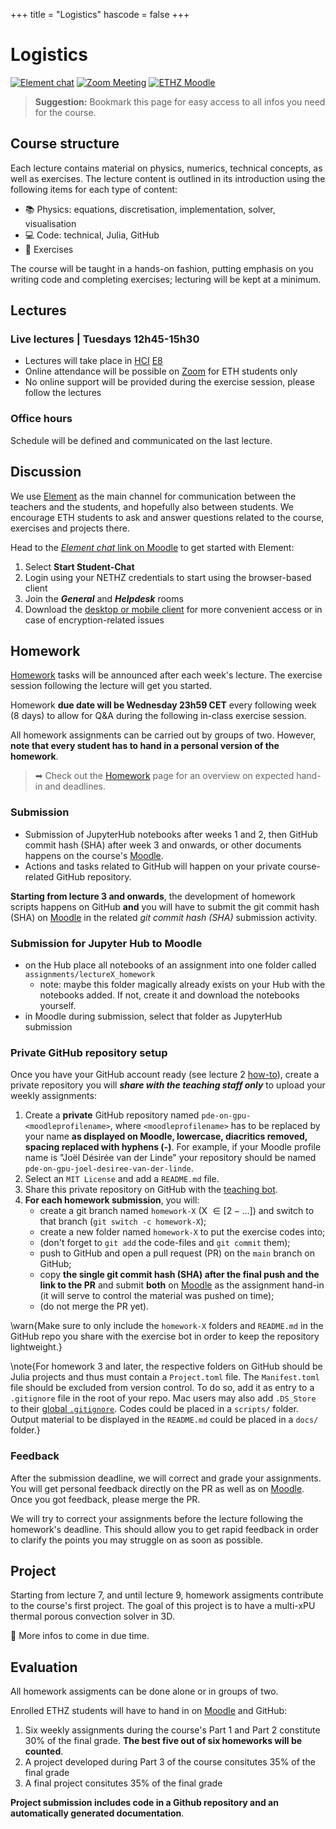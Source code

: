 +++
title = "Logistics"
hascode = false
+++

# Logistics

[![Element chat](/assets/element_chat.svg#badge)](https://chat.ethz.ch)
[![Zoom Meeting](/assets/zoom_logo.svg#badge)](https://moodle-app2.let.ethz.ch/mod/zoom/view.php?id=1104644)
[![ETHZ Moodle](/assets/moodle.png#badge)](https://moodle-app2.let.ethz.ch/course/view.php?id=23586)

> **Suggestion:** Bookmark this page for easy access to all infos you need for the course.

## Course structure

Each lecture contains material on physics, numerics, technical concepts, as well as exercises. The lecture content is outlined in its introduction using the following items for each type of content:
- :books: Physics: equations, discretisation, implementation, solver, visualisation
- :computer: Code: technical, Julia, GitHub
- :construction: Exercises

The course will be taught in a hands-on fashion, putting emphasis on you writing code and completing exercises; lecturing will be kept at a minimum.

## Lectures

### Live lectures | Tuesdays 12h45-15h30
- Lectures will take place in [HCI](http://www.mapsearch.ethz.ch/map/mapSearchPre.do?gebaeudeMap=HCI&geschossMap=E&raumMap=8&farbcode=c010&lang=en) [E8](http://www.rauminfo.ethz.ch/Rauminfo/grundrissplan.gif?gebaeude=HCI&geschoss=E&raumNr=8&lang=en)
- Online attendance will be possible on [Zoom](https://moodle-app2.let.ethz.ch/mod/zoom/view.php?id=1104644) for ETH students only
- No online support will be provided during the exercise session, please follow the lectures

### Office hours
Schedule will be defined and communicated on the last lecture.

## Discussion

We use [Element](https://chat.ethz.ch/) as the main channel for communication between the teachers and the students, and hopefully also between students. We encourage ETH students to ask and answer questions related to the course, exercises and projects there.

Head to the [_Element chat_ link on Moodle](https://moodle-app2.let.ethz.ch/course/view.php?id=23586) to get started with Element:
1. Select **Start Student-Chat**
2. Login using your NETHZ credentials to start using the browser-based client
3. Join the **_General_** and **_Helpdesk_** rooms
4. Download the [desktop or mobile client](https://element.io/) for more convenient access or in case of encryption-related issues

## Homework

[Homework](/homework) tasks will be announced after each week's lecture. The exercise session following the lecture will get you started.

Homework **due date will be Wednesday 23h59 CET** every following week (8 days) to allow for Q&A during the following in-class exercise session.

All homework assignments can be carried out by groups of two. However, **note that every student has to hand in a personal version of the homework**.

> ➡ Check out the [Homework](/homework) page for an overview on expected hand-in and deadlines.

### Submission
- Submission of JupyterHub notebooks after weeks 1 and 2, then GitHub commit hash (SHA) after week 3 and onwards, or other documents happens on the course's [Moodle](https://moodle-app2.let.ethz.ch/course/view.php?id=23586).
- Actions and tasks related to GitHub will happen on your private course-related GitHub repository.

**Starting from lecture 3 and onwards**, the development of homework scripts happens on GitHub **and** you will have to submit the git commit hash (SHA) on [Moodle](https://moodle-app2.let.ethz.ch/course/view.php?id=23586) in the related _git commit hash (SHA)_ submission activity.

### Submission for Jupyter Hub to Moodle
- on the Hub place all notebooks of an assignment into one folder called `assignments/lectureX_homework`
  - note: maybe this folder magically already exists on your Hub with the notebooks added. If not, create it and download the notebooks yourself.
- in Moodle during submission, select that folder as JupyterHub submission

### Private GitHub repository setup
Once you have your GitHub account ready (see lecture 2 [how-to](/lecture2/#a_brief_git_demo_session)), create a private repository you will _**share with the teaching staff only**_ to upload your weekly assignments:
1. Create a **private** GitHub repository named `pde-on-gpu-<moodleprofilename>`, where `<moodleprofilename>` has to be replaced by your name **as displayed on Moodle, lowercase, diacritics removed, spacing replaced with hyphens (-)**. For example, if your Moodle profile name is "Joël Désirée van der Linde" your repository should be named `pde-on-gpu-joel-desiree-van-der-linde`.
2. Select an `MIT License` and add a `README.md` file.
3. Share this private repository on GitHub with the [teaching bot](https://github.com/teaching-bot).
4. **For each homework submission**, you will:
    - create a git branch named `homework-X` (X $\in [2-...]$) and switch to that branch (`git switch -c homework-X`);
    - create a new folder named `homework-X` to put the exercise codes into;
    - (don't forget to `git add` the code-files and `git commit` them);
    - push to GitHub and open a pull request (PR) on the `main` branch on GitHub;
    - copy **the single git commit hash (SHA) after the final push and the link to the PR** and submit **both** on [Moodle](https://moodle-app2.let.ethz.ch/course/view.php?id=23586) as the assignment hand-in (it will serve to control the material was pushed on time);
    - (do not merge the PR yet).

\warn{Make sure to only include the `homework-X` folders and `README.md` in the GitHub repo you share with the exercise bot in order to keep the repository lightweight.}

\note{For homework 3 and later, the respective folders on GitHub should be Julia projects and thus must contain a `Project.toml` file. The `Manifest.toml` file should be excluded from version control. To do so, add it as entry to a `.gitignore` file in the root of your repo. Mac users may also add `.DS_Store` to their [global `.gitignore`](https://docs.github.com/en/get-started/getting-started-with-git/ignoring-files#configuring-ignored-files-for-all-repositories-on-your-computer). Codes could be placed in a `scripts/` folder. Output material to be displayed in the `README.md` could be placed in a `docs/` folder.}

### Feedback

After the submission deadline, we will correct and grade your assignments. You will get personal feedback directly on the PR as well as on [Moodle](https://moodle-app2.let.ethz.ch/course/view.php?id=23586).  Once you got feedback, please merge the PR.

We will try to correct your assignments before the lecture following the homework's deadline. This should allow you to get rapid feedback in order to clarify the points you may struggle on as soon as possible.

## Project

Starting from lecture 7, and until lecture 9, homework assigments contribute to the course's first project. The goal of this project is to have a multi-xPU thermal porous convection solver in 3D.

:construction: More infos to come in due time.

<!--
The exercises **in lecture 7** will serve as starting point for the first project:

1. Within your `pde-on-gpu-<moodleprofilename>` folder, copy over the `PorousConvection` you can find in the `l7_project_template` folder within the [scripts](https://github.com/eth-vaw-glaciology/course-101-0250-00/tree/main/scripts) folder. Make sure to copy the entire folder as not to loose the hidden files.
2. Follow the specific instructions given in [Lecture 7 - infos about projects](/lecture7/#infos_about_projects).
3. During lectures 7 and 9 you will be asked to add material to the `PorousConvection` folder as part of regular homework hand-in _which will serve as evaluation for the Part 2 (35% of the final grade)_ (see [Evaluation](#evaluation) section).

### Project hand-in checklist
The project submission deadline is set to **01.12.2023 - 23h59 CET** (see also [Homework](/homework)). The final GitHub SHA has to be added to [Moodle](https://moodle-app2.let.ethz.ch/course/view.php?id=23586) in the Lecture 9 section.

Make sure to have following items in your private GitHub repository:
- a `PorousConvection` folder containing the structure proposed in [Lecture 7](/lecture7/#preparing_the_project_folder_in_your_github_repo)
- the 2D and 3D scripts from Lecture 7
- the CI set-up to test the 2D and 3D porous convection scripts
- a `lecture_8` folder (different from the PorousConvection folder) containing the codes, `README.md` and material listed in [Exercises - Lecture 8](/lecture8/#exercises_-_lecture_8)
- the 3D multi-xPU thermal porous convection script and output as per directions from [Exercises - Lecture 9](/lecture9/#exercises_-_lecture_9).

**In addition** enhance the `README.md` within the `PorousConvection` folder to include:
- a short motivation/introduction
- concise information about the equations you are solving
- concise information about the numerical method and implementation
- the results, incl. figures with labels, captions, etc...
- a short discussion/conclusion section about the performed work, results, and outlook

_Note that for evaluation will be considered the following (non-exhaustive) items: code correctness, style, and conciseness; implementation of demanded tasks; final layout and rendering, ..._

## Final project

For information about **topics** for the final project, head to [Information about final projects](/final_proj) page.

### Getting started
The following steps will get you started with the final projects:
1. Find a classmate to work with (being your own mate is fine too)
2. Select a topic of your choice
4. Initiate a private GitHub repository for your project (CamelCaps, including `.jl` at the end - e.g.: `MyProject.jl`)
5. Share the final project private repository on GitHub with the [teaching-bot (https://github.com/teaching-bot)](https://github.com/teaching-bot)
6. Send and email to Ludovic (luraess@ethz.ch) and Ivan (iutkin@ethz.ch) by **Tuesday December 5, 2023**, with subject _**Final projects**_ including
    - your project partner
    - a brief description of your choice
    - a link to your final project GitHub repository
    - _anything else missing in this list_
7. Work on your final project, asking for help
    - in the Element _Helpdesk_ channel for general question
    - as **GitHub "issue"** for project specific questions
    - during class hours serving as helpdesk

### Final project submission
Submission deadline for the project is **December 22, 2023 -- 23h59 CET**.

Final submission timestamp is enforced upon tagging the v1.0.0 version release of your repository. See [GitHub docs](https://docs.github.com/en/repositories/releasing-projects-on-github/about-releases) for infos.

Also, add the last commit SHA to [Moodle - Final project submission](https://moodle-app2.let.ethz.ch/course/view.php?id=23586) as for the exercises.

### Final project grading
Grading of the final project will contribute 35% of the final grade.

For a successful outcome, final projects are expected to be handed-in as single GitHub repository featuring the following items:
- documented and polished scripts (using e.g. docstrings, in-line comments)
- documentation including:
  - an enhanced `README.md` following to proposed structure with equations, cross-references, figures, figure captions
  - instructions to run the software and reproduce the results
  - references
- unit and reference testing
- Continuous Integration (CI - using e.g. GitHub Actions)
- additional features if needed
-->

## Evaluation

All homework assigments can be done alone or in groups of two.

Enrolled ETHZ students will have to hand in on [Moodle](https://moodle-app2.let.ethz.ch/course/view.php?id=23586) and GitHub:
1. Six weekly assignments during the course's Part 1 and Part 2 constitute 30% of the final grade. **The best five out of six homeworks will be counted**.
2. A project developed during Part 3 of the course consitutes 35% of the final grade
3. A final project consitutes 35% of the final grade

**Project submission includes code in a Github repository and an automatically generated documentation**.
